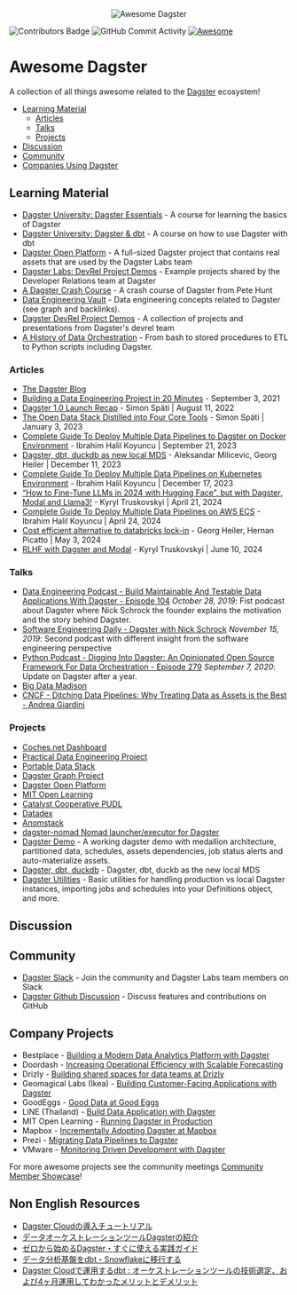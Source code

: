 <div align="center">
    <img alt="Awesome Dagster" src="https://github.com/dagster-io/awesome-dagster/assets/5807118/3e6fa30b-42df-4466-bfd1-a54e95301378">
</div>

![Contributors Badge](https://img.shields.io/github/contributors/dagster-io/awesome-dagster.svg)
![GitHub Commit Activity](https://img.shields.io/github/commit-activity/m/dagster-io/awesome-dagster)
[![Awesome](https://awesome.re/badge.svg)](https://awesome.re)

# Awesome Dagster

A collection of all things awesome related to the [Dagster](https://dagster.io) ecosystem!

- [Learning Material](#learning-material)
    - [Articles](#articles)
    - [Talks](#talks)
    - [Projects](#projects)
- [Discussion](#discussion)
- [Community](#community)
- [Companies Using Dagster](#company-projects)

## Learning Material

- [Dagster University: Dagster Essentials](https://courses.dagster.io/courses/dagster-essentials) - A course for learning the basics of Dagster
- [Dagster University: Dagster & dbt](https://courses.dagster.io/courses/dagster-dbt) - A course on how to use Dagster with dbt
- [Dagster Open Platform](https://github.com/dagster-io/dagster-open-platform) - A full-sized Dagster project that contains real assets that are used by the Dagster Labs team
- [Dagster Labs: DevRel Project Demos](https://github.com/dagster-io/devrel-project-demos) - Example projects shared by the Developer Relations team at Dagster
- [A Dagster Crash Course](https://dagster.io/blog/dagster-crash-course-oct-2022) - A crash course of Dagster from Pete Hunt
- [Data Engineering Vault](https://www.ssp.sh/brain/dagster/) - Data engineering concepts related to Dagster (see graph and backlinks).
- [Dagster DevRel Project Demos](https://github.com/dagster-io/devrel-project-demos) - A collection of projects and presentations from Dagster's devrel team
- [A History of Data Orchestration](https://www.dedp.online/part-2/4-ce/bash-stored-procedure-etl-python-script.html) - From bash to stored procedures to ETL to Python scripts including Dagster.

### Articles

- [The Dagster Blog](https://dagster.io/blog)
- [Building a Data Engineering Project in 20 Minutes](https://www.ssp.sh/blog/data-engineering-project-in-twenty-minutes/) - September 3, 2021
- [Dagster 1.0 Launch Recap](https://airbyte.com/blog/dagster-1-0-launch) - Simon Späti | August 11, 2022
- [The Open Data Stack Distilled into Four Core Tools](https://airbyte.com/blog/modern-open-data-stack-four-core-tools) - Simon Späti | January 3, 2023
- [Complete Guide To Deploy Multiple Data Pipelines to Dagster on Docker Environment](https://ibrahimhkoyuncu.medium.com/dagster-complete-guide-to-deploy-multiple-data-pipelines-to-dagster-on-docker-environment-aae47028a4ce) - Ibrahim Halil Koyuncu | September 21, 2023
- [Dagster, dbt, duckdb as new local MDS](https://georgheiler.com/2023/12/11/dagster-dbt-duckdb-as-new-local-mds/) - Aleksandar Milicevic, Georg Heiler | December 11, 2023
- [Complete Guide To Deploy Multiple Data Pipelines on Kubernetes Environment](https://ibrahimhkoyuncu.medium.com/dagster-complete-guide-to-deploy-multiple-data-pipelines-to-dagster-on-kubernetes-environment-b0f83a54fce2) - Ibrahim Halil Koyuncu | December 17, 2023
- [“How to Fine-Tune LLMs in 2024 with Hugging Face”, but with Dagster, Modal and Llama3!](https://kyrylai.com/2024/04/21/how-to-fine-tune-llms-in-2024-with-hugging-face-but-with-dagster-and-modal/) - Kyryl Truskovskyi | April 21, 2024
- [Complete Guide To Deploy Multiple Data Pipelines on AWS ECS](https://ibrahimhkoyuncu.medium.com/dagster-complete-guide-to-deploy-multiple-data-pipelines-on-aws-ecs-1b4320064ad0) - Ibrahim Halil Koyuncu | April 24, 2024
- [Cost efficient alternative to databricks lock-in](https://georgheiler.com/2024/05/02/cost-efficient-alternative-to-databricks-lock-in/) - Georg Heiler, Hernan Picatto | May 3, 2024
- [RLHF with Dagster and Modal](https://kyrylai.com/2024/06/10/rlhf-with-dagster-and-modal/) - Kyryl Truskovskyi | June 10, 2024 

### Talks

- [Data Engineering Podcast - Build Maintainable And Testable Data Applications With Dagster - Episode 104](https://www.dataengineeringpodcast.com/dagster-data-applications-episode-104/) _October 28, 2019_: Fist podcast about Dagster where Nick Schrock the founder explains the motivation and the story behind Dagster.
- [Software Engineering Daily - Dagster with Nick Schrock](https://softwareengineeringdaily.com/2019/11/15/dagster-with-nick-schrock/) _November 15, 2019_: Second podcast with different insight from the software engineering perspective
- [Python Podcast - Digging Into Dagster: An Opinionated Open Source Framework For Data Orchestration - Episode 279](https://www.pythonpodcast.com/dagster-data-orchestration-episode-279/) _September 7, 2020_: Update on Dagster after a year.
- [Big Data Madison](https://docs.google.com/presentation/d/1Wpv3iAYp_7NBD9ya1wZyavkuFr1eZIkeRwu8qhZFBxs/edit#slide=id.p)
- [CNCF - Ditching Data Pipelines: Why Treating Data as Assets is the Best - Andrea Giardini](https://www.youtube.com/watch?v=PCLcIbPnS3c)

### Projects

- [Coches.net Dashboard](https://github.com/franloza/coches-net-dashboard)
- [Practical Data Engineering Project](https://github.com/sspaeti-com/practical-data-engineering)
- [Portable Data Stack](https://github.com/cnstlungu/portable-data-stack-dagster)
- [Dagster Graph Project](https://github.com/sephib/dagster-graph-project)
- [Dagster Open Platform](https://github.com/dagster-io/dagster-open-platform)
- [MIT Open Learning](https://github.com/mitodl/ol-data-platform/tree/main/src/ol_orchestrate)
- [Catalyst Cooperative PUDL](https://github.com/catalyst-cooperative/pudl)
- [Datadex](https://github.com/datonic/datadex)
- [Anomstack](https://github.com/andrewm4894/anomstack)
- [dagster-nomad Nomad launcher/executor for Dagster](https://github.com/paylead/dagster-nomad)
- [Dagster Demo](https://github.com/kahnwong/dagster-demo) - A working dagster demo with medallion architecture, partitioned data, schedules, assets dependencies, job status alerts and auto-materialize assets.
- [Dagster, dbt, duckdb](https://github.com/sephib/dagster-graph-project) - Dagster, dbt, duckb as the new local MDS
- [Dagster Utilities](https://github.com/caelan-schneider/dagster_utilities) - Basic utilities for handling production vs local Dagster instances, importing jobs and schedules into your Definitions object, and more. 

## Discussion

## Community

- [Dagster Slack](https://dagster.io/slack) - Join the community and Dagster Labs team members on Slack
- [Dagster Github Discussion](https://github.com/dagster-io/dagster/discussions) - Discuss features and contributions on GitHub

## Company Projects

- Bestplace - [Building a Modern Data Analytics Platform with Dagster](https://youtu.be/9WKtBFg2bUo)
- Doordash - [Increasing Operational Efficiency with Scalable Forecasting](https://doordash.engineering/2021/08/31/increasing-operational-efficiency-with-scalable-forecasting/)
- Drizly - [Building shared spaces for data teams at Drizly](https://dagster.io/blog/shared-spaces-at-drizly)
- Geomagical Labs (Ikea) - [Building Customer-Facing Applications with Dagster](https://youtu.be/1buRROJ3m2s)
- GoodEggs - [Good Data at Good Eggs](https://dagster.io/blog/good-eggs-0)
- LINE (Thailand) - [Build Data Application with Dagster](https://www.youtube.com/watch?v=Te-7u5Xgheo)
- MIT Open Learning - [Running Dagster in Production](https://youtu.be/5wS7BpjtRlI)
- Mapbox - [Incrementally Adopting Dagster at Mapbox](https://dagster.io/blog/incremental-adoption-mapbox)
- Prezi - [Migrating Data Pipelines to Dagster](https://youtu.be/-zv-wvbJXUM)
- VMware - [Monitoring Driven Development with Dagster](https://youtu.be/fYJBN6MAtbE?t=368)

For more awesome projects see the community meetings [Community Member Showcase](https://www.youtube.com/playlist?list=PLJPgfrjmzQFMhSPjcbQir3LBZ7aiOpa1m)!

## Non English Resources

- [Dagster Cloudの導入チュートリアル](https://techblog.raksul.com/entry/2022/12/02/101007)
- [データオーケストレーションツールDagsterの紹介](https://zenn.dev/datamarket/articles/dagster_cloud)
- [ゼロから始めるDagster・すぐに使える実践ガイド](https://zenn.dev/datamarket/articles/dagster_guide)
- [データ分析基盤をdbt・Snowflakeに移行する](https://tech.algoage.dmm.com/entry/2023/10/04/213954)
- [Dagster Cloudで運用するdbt : オーケストレーションツールの技術選定、および4ヶ月運用してわかったメリットとデメリット](https://contradiction29.hatenablog.com/entry/2023/12/19/210000)
